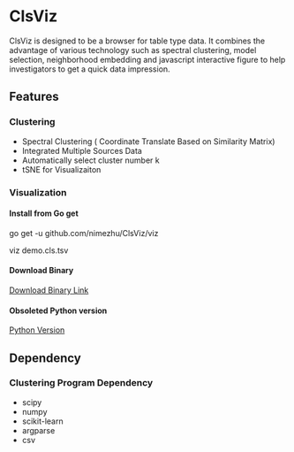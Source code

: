 # ClsViz

ClsViz is designed to be a browser for table type data. It combines the advantage of various technology such as spectral clustering, model selection, neighborhood embedding and javascript interactive figure to help investigators to get a quick data impression.  

## Features
### Clustering
- Spectral Clustering ( Coordinate Translate Based on Similarity Matrix)
- Integrated Multiple Sources Data
- Automatically select cluster number k
- tSNE for Visualizaiton

### Visualization
#### Install from Go get
go get -u github.com/nimezhu/ClsViz/viz

viz demo.cls.tsv

#### Download Binary 
[Download Binary Link](http://genome.compbio.cs.cmu.edu/~xiaopenz/clsviz/viz/)

#### Obsoleted Python version
[Python Version](https://github.com/nimezhu/ClsViz/tree/Python)

## Dependency
### Clustering Program Dependency
- scipy
- numpy
- scikit-learn
- argparse
- csv

